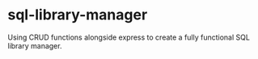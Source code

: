 # sql-library-manager
Using CRUD functions alongside express to create a fully functional SQL library manager.
